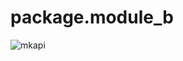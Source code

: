 # <span class="mkapi-header mkapi-header-module" id="package.module_b">package.module_b</span>

![mkapi](#package.module_b)



